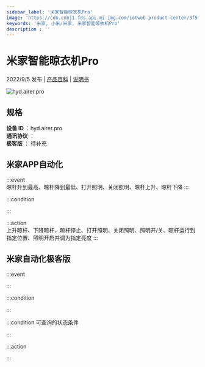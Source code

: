 ```yaml
---
sidebar_label: '米家智能晾衣机Pro'
image: 'https://cdn.cnbj1.fds.api.mi-img.com/iotweb-product-center/3f5f9264697692c1cc830fb72380395b_1653384493098.png?GalaxyAccessKeyId=AKVGLQWBOVIRQ3XLEW&Expires=9223372036854775807&Signature=ezsNuVkUkXDT5O9YPv1eACLpuGI='
keywords: '米家, 小米/米家, 米家智能晾衣机Pro'
description : ''
---
```

# 米家智能晾衣机Pro

2022/9/5 发布 | [产品百科](https://home.mi.com/webapp/content/baike/product/index.html?model=hyd.airer.pro/) | [说明书](https://home.mi.com/views/introduction.html?model=hyd.airer.pro&region=cn)

![hyd.airer.pro](https://cdn.cnbj1.fds.api.mi-img.com/iotweb-product-center/3f5f9264697692c1cc830fb72380395b_1653384493098.png?GalaxyAccessKeyId=AKVGLQWBOVIRQ3XLEW&Expires=9223372036854775807&Signature=ezsNuVkUkXDT5O9YPv1eACLpuGI=)

## 规格  
> 
**设备 ID** ：hyd.airer.pro  
**通讯协议** ：  
**极客版**  ： 待补充 


## 米家APP自动化  

:::event  
晾杆升到最高、晾杆降到最低、打开照明、关闭照明、晾杆上升、晾杆下降
:::

:::condition  

:::

:::action   
上升晾杆、下降晾杆、晾杆停止、打开照明、关闭照明、照明开/关、晾杆运行到指定位置、照明开启并调为指定亮度
:::

## 米家自动化极客版  

:::event  

:::

:::condition  

:::

:::condition 可查询的状态条件  

:::

:::action  

:::

        
